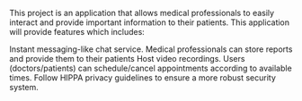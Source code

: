
This project is an application that allows medical professionals to easily interact and provide important information to their patients. This application will provide features which includes:

  Instant messaging-like chat service.
  Medical professionals can store reports and provide them to their patients
  Host video recordings.
  Users (doctors/patients) can schedule/cancel appointments according to available times.
  Follow HIPPA privacy guidelines to ensure a more robust security system.

